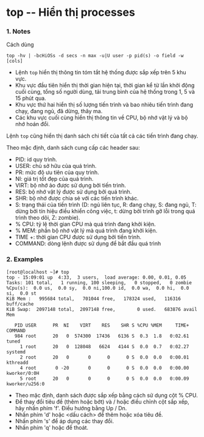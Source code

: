 #  top -- Hiển thị processes
### 1. Notes
Cách dùng 
```
top -hv | -bcHiOSs -d secs -n max -u|U user -p pid(s) -o field -w [cols]
```
* Lệnh `top` hiển thị thông tin tóm tắt hệ thống được sắp xếp trên 5 khu vực.
* Khu vực đầu tiên hiển thị thời gian hiện tại, thời gian kể từ lần khởi động cuối cùng, tổng số người dùng, tải trung bình của hệ thống trong 1, 5 và 15 phút qua.
* Khu vực thứ hai hiển thị số lượng tiến trình và bao nhiêu tiến trình đang chạy, đang ngủ, đã dừng, thây ma.
* Các khu vực cuối cùng hiển thị thông tin về CPU, bộ nhớ vật lý và bộ nhớ hoán đổi.

Lệnh `top` cũng hiển thị danh sách chi tiết của tất cả các tiến trình đang chạy.

Theo mặc định, danh sách cung cấp các header sau:
* PID: id quy trình.
* USER: chủ sở hữu của quá trình.
* PR: mức độ ưu tiên của quy trình.
* NI: giá trị tốt đẹp của quá trình.
* VIRT: bộ nhớ ảo được sử dụng bởi tiến trình.
* RES: bộ nhớ vật lý được sử dụng bởi quá trình.
* SHR: bộ nhớ được chia sẻ với các tiến trình khác.
* S: trạng thái của tiến trình (D: ngủ liên tục, R: đang chạy, S: đang ngủ, T: dừng bởi tín hiệu điều khiển công việc, t: dừng bởi trình gỡ lỗi trong quá trình theo dõi, Z: zombie).
* % CPU: tỷ lệ thời gian CPU mà quá trình đang khởi kiện.
* % MEM: phần bộ nhớ vật lý mà quá trình đang khởi kiện.
* TIME +: thời gian CPU được sử dụng bởi tiến trình.
* COMMAND: dòng lệnh được sử dụng để bắt đầu quá trình

### 2. Examples
```
[root@localhost ~]# top
top - 15:09:01 up  4:33,  3 users,  load average: 0.00, 0.01, 0.05
Tasks: 101 total,   1 running, 100 sleeping,   0 stopped,   0 zombie
%Cpu(s):  0.0 us,  0.0 sy,  0.0 ni,100.0 id,  0.0 wa,  0.0 hi,  0.0 si,  0.0 st
KiB Mem :   995684 total,   701044 free,   178324 used,   116316 buff/cache
KiB Swap:  2097148 total,  2097148 free,        0 used.   683876 avail Mem

   PID USER      PR  NI    VIRT    RES    SHR S %CPU %MEM     TIME+ COMMAND
   984 root      20   0  574300  17436   6136 S  0.3  1.8   0:02.61 tuned
     1 root      20   0  128048   6624   4144 S  0.0  0.7   0:02.27 systemd
     2 root      20   0       0      0      0 S  0.0  0.0   0:00.01 kthreadd
     4 root       0 -20       0      0      0 S  0.0  0.0   0:00.00 kworker/0:0H
     5 root      20   0       0      0      0 S  0.0  0.0   0:00.09 kworker/u256:0
```
* Theo mặc định, danh sách được sắp xếp bằng cách sử dụng cột % CPU.
* Để thay đổi tiêu đề (thêm hoặc bớt) và / hoặc điều chỉnh cột sắp xếp, hãy nhấn phím 'f'.
Điều hướng bằng Up / Dn.
* Nhấn phím 'd' hoặc <dấu cách> để thêm hoặc xóa tiêu đề.
* Nhấn phím 's' để áp dụng các thay đổi.
* Nhấn phím 'q' hoặc <esc> để thoát.